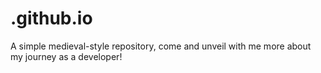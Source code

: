 # .github.io
A simple medieval-style repository, come and unveil with me more about my journey as a developer!

